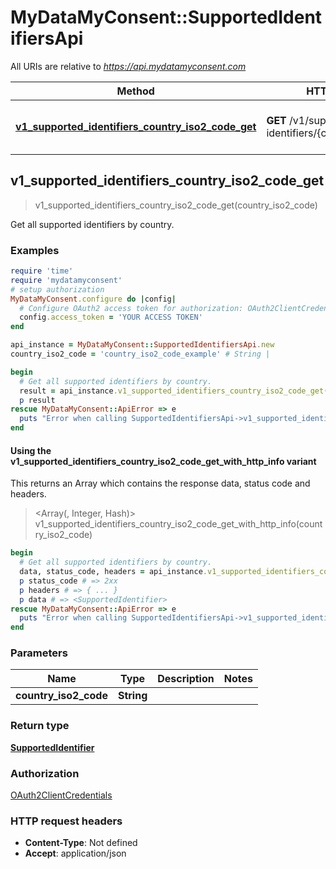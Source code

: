 # MyDataMyConsent::SupportedIdentifiersApi

All URIs are relative to *https://api.mydatamyconsent.com*

| Method | HTTP request | Description |
| ------ | ------------ | ----------- |
| [**v1_supported_identifiers_country_iso2_code_get**](SupportedIdentifiersApi.md#v1_supported_identifiers_country_iso2_code_get) | **GET** /v1/supported-identifiers/{country_iso2_code} | Get all supported identifiers by country. |


## v1_supported_identifiers_country_iso2_code_get

> <SupportedIdentifier> v1_supported_identifiers_country_iso2_code_get(country_iso2_code)

Get all supported identifiers by country.

### Examples

```ruby
require 'time'
require 'mydatamyconsent'
# setup authorization
MyDataMyConsent.configure do |config|
  # Configure OAuth2 access token for authorization: OAuth2ClientCredentials
  config.access_token = 'YOUR ACCESS TOKEN'
end

api_instance = MyDataMyConsent::SupportedIdentifiersApi.new
country_iso2_code = 'country_iso2_code_example' # String | 

begin
  # Get all supported identifiers by country.
  result = api_instance.v1_supported_identifiers_country_iso2_code_get(country_iso2_code)
  p result
rescue MyDataMyConsent::ApiError => e
  puts "Error when calling SupportedIdentifiersApi->v1_supported_identifiers_country_iso2_code_get: #{e}"
end
```

#### Using the v1_supported_identifiers_country_iso2_code_get_with_http_info variant

This returns an Array which contains the response data, status code and headers.

> <Array(<SupportedIdentifier>, Integer, Hash)> v1_supported_identifiers_country_iso2_code_get_with_http_info(country_iso2_code)

```ruby
begin
  # Get all supported identifiers by country.
  data, status_code, headers = api_instance.v1_supported_identifiers_country_iso2_code_get_with_http_info(country_iso2_code)
  p status_code # => 2xx
  p headers # => { ... }
  p data # => <SupportedIdentifier>
rescue MyDataMyConsent::ApiError => e
  puts "Error when calling SupportedIdentifiersApi->v1_supported_identifiers_country_iso2_code_get_with_http_info: #{e}"
end
```

### Parameters

| Name | Type | Description | Notes |
| ---- | ---- | ----------- | ----- |
| **country_iso2_code** | **String** |  |  |

### Return type

[**SupportedIdentifier**](SupportedIdentifier.md)

### Authorization

[OAuth2ClientCredentials](../README.md#OAuth2ClientCredentials)

### HTTP request headers

- **Content-Type**: Not defined
- **Accept**: application/json

